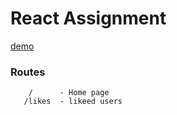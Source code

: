 # React Assignment

[demo](https://shubham-react-assignment-1.netlify.app/)

### Routes
        /      - Home page
       /likes  - likeed users 
